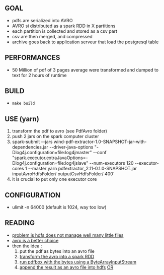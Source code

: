GOAL
-----

- pdfs are serialized into AVRO
- AVRO si distributed as a spark RDD in X partitions
- each partition is collected and stored as a csv part
- csv are then merged, and compressed
- archive goes back to application serveur that load the postgresql table

PERFORMANCES
------------

- 50 Million of pdf of 3 pages average were transformed and dumped to text for 2 hours of runtime

BUILD
-----

- `make build`


USE (yarn)
----------------
1. transform the pdf to avro (see PdfAvro folder)
1. push 2 jars on the spark computer cluster
1. spark-submit --jars wind-pdf-extractor-1.0-SNAPSHOT-jar-with-dependencies.jar --driver-java-options "-Dlog4j.configuration=file:log4jmaster" --conf "spark.executor.extraJavaOptions=-Dlog4j.configuration=file:log4jslave" --num-executors 120  --executor-cores 1  --master yarn  pdfextractor_2.11-0.1.0-SNAPSHOT.jar inputAvroHdfsFolder/ outputCsvHdfsFolder/ 400`
1. it is crucial to put only one executor core


CONFIGURATION
------------

- ulimit -n 64000 (default is 1024, way too low)


READING
--------

- [problem is hdfs does not manage well many little files](http://hadooptutorial.info/merging-small-files-into-sequencefile/)
- [avro is a better choice](http://hadooptutorial.info/merging-small-files-into-avro-file/)
- then the idea :
	1. put the pdf as bytes into an avro file
	1. [transform the avro into a spark RDD](https://stackoverflow.com/questions/23944615/how-can-i-load-avros-in-spark-using-the-schema-on-board-the-avro-files)
	1. [run pdfbox with the bytes using a ByteArrayInputStream](https://stackoverflow.com/questions/29123436/how-to-sign-an-inputstream-from-a-pdf-file-with-pdfbox-2-0-0) 
	1. [append the result as an avro file into hdfs](http://www.landoop.com/blog/2017/05/fast-avro-write/) [OR](http://www.landoop.com/blog/2017/05/fast-avro-write/) 
